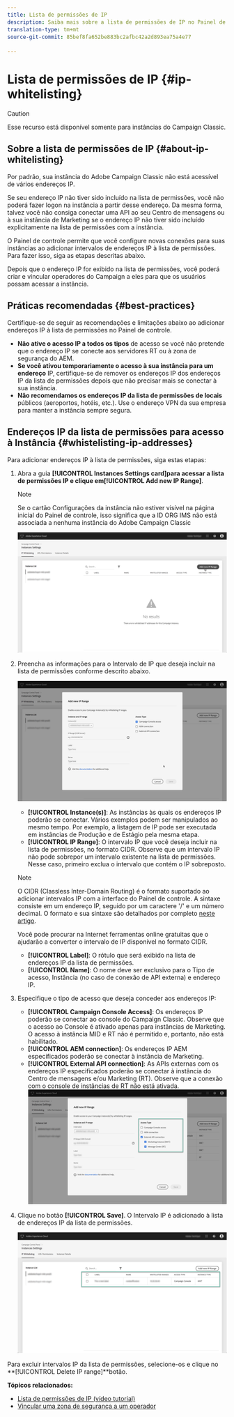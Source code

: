 ```yaml
---
title: Lista de permissões de IP
description: Saiba mais sobre a lista de permissões de IP no Painel de controle para acesso a instâncias
translation-type: tm+mt
source-git-commit: 85bef8fa652be883bc2afbc42a2d893ea75a4e77

---
```



# Lista de permissões de IP {#ip-whitelisting}

>[!CAUTION]
>
>Esse recurso está disponível somente para instâncias do Campaign Classic.

## Sobre a lista de permissões de IP {#about-ip-whitelisting}

Por padrão, sua instância do Adobe Campaign Classic não está acessível de vários endereços IP.

Se seu endereço IP não tiver sido incluído na lista de permissões, você não poderá fazer logon na instância a partir desse endereço. Da mesma forma, talvez você não consiga conectar uma API ao seu Centro de mensagens ou à sua instância de Marketing se o endereço IP não tiver sido incluído explicitamente na lista de permissões com a instância.

O Painel de controle permite que você configure novas conexões para suas instâncias ao adicionar intervalos de endereços IP à lista de permissões. Para fazer isso, siga as etapas descritas abaixo.

Depois que o endereço IP for exibido na lista de permissões, você poderá criar e vincular operadores do Campaign a eles para que os usuários possam acessar a instância.

## Práticas recomendadas {#best-practices}

Certifique-se de seguir as recomendações e limitações abaixo ao adicionar endereços IP à lista de permissões no Painel de controle.

* **Não ative o acesso IP a todos os tipos** de acesso se você não pretende que o endereço IP se conecte aos servidores RT ou à zona de segurança do AEM.
* **Se você ativou temporariamente o acesso à sua instância para um endereço** IP, certifique-se de remover os endereços IP dos endereços IP da lista de permissões depois que não precisar mais se conectar à sua instância.
* **Não recomendamos os endereços IP da lista de permissões de locais** públicos (aeroportos, hotéis, etc.). Use o endereço VPN da sua empresa para manter a instância sempre segura.

## Endereços IP da lista de permissões para acesso à Instância {#whistelisting-ip-addresses}

Para adicionar endereços IP à lista de permissões, siga estas etapas:

1. Abra a guia **[!UICONTROL Instances Settings card]**para acessar a lista de permissões IP e clique em**[!UICONTROL Add new IP Range]**.

   >[!NOTE]
   >
   >Se o cartão Configurações da instância não estiver visível na página inicial do Painel de controle, isso significa que a ID ORG IMS não está associada a nenhuma instância do Adobe Campaign Classic

   ![](assets/ip_whitelist_list1.png)

1. Preencha as informações para o Intervalo de IP que deseja incluir na lista de permissões conforme descrito abaixo.

   ![](assets/ip_whitelist_add1.png)

   * **[!UICONTROL Instance(s)]**: As instâncias às quais os endereços IP poderão se conectar. Vários exemplos podem ser manipulados ao mesmo tempo. Por exemplo, a listagem de IP pode ser executada em instâncias de Produção e de Estágio pela mesma etapa.
   * **[!UICONTROL IP Range]**: O intervalo IP que você deseja incluir na lista de permissões, no formato CIDR. Observe que um intervalo IP não pode sobrepor um intervalo existente na lista de permissões. Nesse caso, primeiro exclua o intervalo que contém o IP sobreposto.
   >[!NOTE]
   >
   >O CIDR (Classless Inter-Domain Routing) é o formato suportado ao adicionar intervalos IP com a interface do Painel de controle. A sintaxe consiste em um endereço IP, seguido por um caractere &#39;/&#39; e um número decimal. O formato e sua sintaxe são detalhados por completo [neste artigo](https://whatismyipaddress.com/cidr).
   >
   >Você pode procurar na Internet ferramentas online gratuitas que o ajudarão a converter o intervalo de IP disponível no formato CIDR.

   * **[!UICONTROL Label]**: O rótulo que será exibido na lista de endereços IP da lista de permissões.
   * **[!UICONTROL Name]**: O nome deve ser exclusivo para o Tipo de acesso, Instância (no caso de conexão de API externa) e endereço IP.


1. Especifique o tipo de acesso que deseja conceder aos endereços IP:

   * **[!UICONTROL Campaign Console Access]**: Os endereços IP poderão se conectar ao console do Campaign Classic. Observe que o acesso ao Console é ativado apenas para instâncias de Marketing. O acesso à instância MID e RT não é permitido e, portanto, não está habilitado.
   * **[!UICONTROL AEM connection]**: Os endereços IP AEM especificados poderão se conectar à instância de Marketing.
   * **[!UICONTROL External API connection]**: As APIs externas com os endereços IP especificados poderão se conectar à instância do Centro de mensagens e/ou Marketing (RT). Observe que a conexão com o console de instâncias de RT não está ativada.
   ![](assets/ip_whitelist_acesstype.png)

1. Clique no botão **[!UICONTROL Save]**. O Intervalo IP é adicionado à lista de endereços IP da lista de permissões.

   ![](assets/ip_whitelist_added.png)

Para excluir intervalos IP da lista de permissões, selecione-os e clique no **[!UICONTROL Delete IP range]**botão.

**Tópicos relacionados:**
* [Lista de permissões de IP (vídeo tutorial)](https://docs.adobe.com/content/help/en/campaign-learn/campaign-classic-tutorials/administrating/control-panel-acc/ip-whitelisting.html)
* [Vincular uma zona de segurança a um operador](https://docs.campaign.adobe.com/doc/AC/en/INS_Additional_configurations_Configuring_Campaign_server.html#Linking_a_security_zone_to_an_operator)

